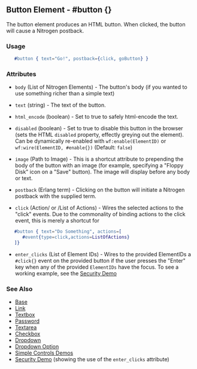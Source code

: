 <!-- dash: #button | Element | ###:Section -->



## Button Element - #button {}

  The button element produces an HTML button. When clicked,
  the button will cause a Nitrogen postback.

### Usage

```erlang
   #button { text="Go!", postback={click, goButton} }

```

### Attributes

   * `body` (List of Nitrogen Elements) - The button's body (if you wanted
		to use something richer than a simple text)

   * `text` (string) - The text of the button.

   * `html_encode` (boolean) - Set to true to safely html-encode the text.

   * `disabled` (boolean) - Set to true to disable this button in the
		browser (sets the HTML `disabled` property, effectly greying out the
		element). Can be dynamically re-enabled with `wf:enable(ElementID)` or
		`wf:wire(ElementID, #enable{})` (Default: `false`)

   * `image` (Path to Image) - This is a shortcut attribute to prepending
		the body of the button with an image (for example, specifying a "Floppy
		Disk" icon on a "Save" button). The image will display before any body or
		text.

   * `postback` (Erlang term) - Clicking on the button will initiate a
		Nitrogen postback with the supplied term.

   * `click` (Action/ or /List of Actions) - Wires the selected actions to
		the \"click\" events.  Due to the commonality of binding actions to the
		click event, this is merely a shortcut for

```ERLANG
   #button { text="Do Something", actions=[
	  #event{type=click,actions=ListOfActions}
   ]}

```

   * `enter_clicks` (List of Element IDs) - Wires to the provided ElementIDs
	a `#click{}` event on the provided button if the user presses the "Enter"
	key when any of the provided `ElementIDs` have the focus. To see a working
	example, see the [Security Demo](http://nitrogenproject.com/demos/security)

### See Also

 *  [Base](./element_base.md.md)
 *  [Link](./link.md)
 *  [Textbox](./textbox.md)
 *  [Password](./password.md)
 *  [Textarea](./textarea.md)
 *  [Checkbox](./checkbox.md)
 *  [Dropdown](./dropdown.md)
 *  [Dropdown Option](./option.md)
 *  [Simple Controls Demos](http://nitrogenproject.com/demos/simplecontrols)
 *  [Security Demo](http://nitrogenproject.com/demos/security)
	 (showing the use of the `enter_clicks` attribute)

